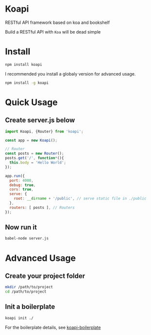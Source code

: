 # Koapi

RESTful API framework based on koa and bookshelf

Build a RESTful API with `Koa` will be dead simple

# Install
```bash
npm install koapi
```

I recommended you install a globaly version for advanced usage.
```bash
npm install -g koapi
```


# Quick Usage

## Create server.js below
```js
import Koapi, {Router} from 'koapi';

const app = new Koapi();

// Router
const posts = new Router();
posts.get('/', function*(){
  this.body = 'Hello World';
});

app.run({
  port: 4000,
  debug: true,
  cors: true,
  serve: {
    root: __dirname + '/public', // serve static file in ./public
  },
  routers: [ posts ], // Routers
});
```

## Now run it
```bash
babel-node server.js
```

# Advanced Usage

## Create your project folder
```bash
mkdir /path/to/project
cd /path/to/project
```

## Init a boilerplate
```bash
koapi init ./
```
For the boilerplate details, see [koapi-boilerplate](http://github.com/garbin/koapi-boilerplate)
